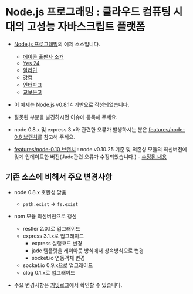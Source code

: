 Node.js 프로그래밍 : 클라우드 컴퓨팅 시대의 고성능 자바스크립트 플랫폼
==========================

* [Node.js 프로그래밍](http://blog.outsider.ne.kr/738)의 예제 소스입니다.
    - [에이콘 출판사 소개](http://www.acornpub.co.kr/book/nodejs)
    - [Yes 24](http://www.yes24.com/24/goods/6271069)
    - [알라딘](http://www.aladin.co.kr/shop/wproduct.aspx?ISBN=8960772763)
    - [강컴](http://kangcom.com/sub/view.asp?topid=5&sku=201202070001)
    - [인터파크](http://book.interpark.com/product/BookDisplay.do?_method=detail&sc.shopNo=0000400000&sc.prdNo=209853133&bookblockname=b_sch&booklinkname=bprd_title)
    - [교보문고](http://www.kyobobook.co.kr/product/detailViewKor.laf?mallGb=KOR&ejkGb=KOR&barcode=9788960772762)
* 이 예제는 Node.js v0.8.14 기반으로 작성되었습니다.
* 잘못된 부분을 발견하시면 이슈에 등록해 주세요.

* node 0.8.x 및 express 3.x와 관련한 오류가 발생하시는 분은 [features/node-0.8 브랜치](https://github.com/outsideris/node.js-programming/tree/features/node-0.8)를 참고해 주세요.
* [features/node-0.10 브랜치](https://github.com/outsideris/node.js-programming/tree/features/node-0.10) : node v0.10.25 기준 및 의존성 모듈의 최신버전에 맞게 업데이트한 버전(Jade관련 오류가 수정되었습니다.) - [수정된 내용](https://github.com/outsideris/node.js-programming/commit/522b894abba1dabfe667bfe0df0deb42fe7d3a80)

## 기존 소스에 비해서 주요 변경사항

* node 0.8.x 호환성 맞춤
    * `path.exist` -> `fs.exist`
* npm 모듈 최신버전으로 갱신
    * restler 2.0.1로 업그래이드
    * express 3.1.x로 업그래이드
        * express 실행코드 변경
        * jade 템플릿을 레이아웃 방식에서 상속방식으로 변경
        * socket.io 연동객체 변경
    * socket.io 0.9.x으로 업그래이드 
    * clog 0.1.x로 업그래이드

* 주요 변경사항은 [커밋로그](https://github.com/outsideris/node.js-programming/commit/c0b42b349135b2ad5c85f8f3165bbeec99f6ffb1)에서 확인할 수 있습니다.

